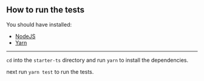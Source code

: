 ## How to run the tests

You should have installed:
 - [NodeJS](https://nodejs.org/en)
 - [Yarn](https://classic.yarnpkg.com/lang/en/docs/install/#mac-stable)

---

`cd` into the `starter-ts` directory and run `yarn` to install the dependencies.

next run `yarn test` to run the tests.
